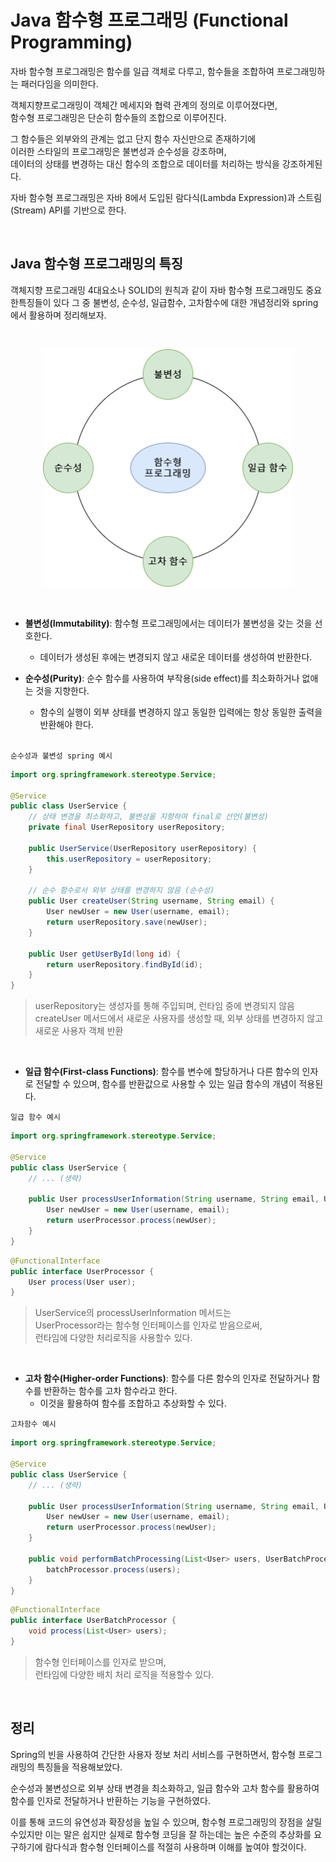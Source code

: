 # Java 함수형 프로그래밍 (Functional Programming) 


자바 함수형 프로그래밍은 함수를 일급 객체로 다루고, 함수들을 조합하여 프로그래밍하는 패러다임을 의미한다.

객체지향프로그래밍이 객체간 메세지와 협력 관계의 정의로 이루어졌다면,<br> 함수형 프로그래밍은 단순히 함수들의 조합으로 이루어진다. 


그 함수들은 외부와의 관계는 없고 단지 함수 자신만으로 존재하기에 <br>
이러한 스타일의 프로그래밍은 불변성과 순수성을 강조하며,<br> 데이터의 상태를 변경하는 대신 함수의 조합으로 데이터를 처리하는 방식을 강조하게된다.


자바 함수형 프로그래밍은 자바 8에서 도입된 람다식(Lambda Expression)과 스트림(Stream) API를 기반으로 한다.

<br>

## Java 함수형 프로그래밍의 특징
객체지향 프로그래밍 4대요소나 SOLID의 원칙과 같이
자바 함수형 프로그래밍도 중요한특징들이 있다
그 중 불변성, 순수성, 일급함수, 고차함수에 대한 개념정리와
spring에서 활용하며 정리해보자.

<br> 

<p align="center">
<img src="../ETC/imgs/functional_programming01.png" width="400" alt="functional_programming01"></img>
</p>

<br>

- **불변성(Immutability)**: 함수형 프로그래밍에서는 데이터가 불변성을 갖는 것을 선호한다. 
    -  데이터가 생성된 후에는 변경되지 않고 새로운 데이터를 생성하여 반환한다.

- **순수성(Purity)**: 순수 함수를 사용하여 부작용(side effect)를 최소화하거나 없애는 것을 지향한다.
    - 함수의 실행이 외부 상태를 변경하지 않고 동일한 입력에는 항상 동일한 출력을 반환해야 한다.

    <br>

`순수성과 불변성 spring 예시`

```java
import org.springframework.stereotype.Service;

@Service
public class UserService {
    // 상태 변경을 최소화하고, 불변성을 지향하여 final로 선언(불변성)
    private final UserRepository userRepository;

    public UserService(UserRepository userRepository) {
        this.userRepository = userRepository;
    }

    // 순수 함수로서 외부 상태를 변경하지 않음 (순수성)
    public User createUser(String username, String email) {
        User newUser = new User(username, email);
        return userRepository.save(newUser);
    }

    public User getUserById(long id) {
        return userRepository.findById(id);
    }
}
```
> userRepository는 생성자를 통해 주입되며, 런타임 중에 변경되지 않음<br>
createUser 메서드에서 새로운 사용자를 생성할 때, 외부 상태를 변경하지 않고 새로운 사용자 객체 반환


<br>

- **일급 함수(First-class Functions)**: 함수를 변수에 할당하거나 다른 함수의 인자로 전달할 수 있으며, 함수를 반환값으로 사용할 수 있는 일급 함수의 개념이 적용된다.

`일급 함수 예시`
```java
import org.springframework.stereotype.Service;

@Service
public class UserService {
    // ... (생략)

    public User processUserInformation(String username, String email, UserProcessor userProcessor) {
        User newUser = new User(username, email);
        return userProcessor.process(newUser);
    }
}
```

```java
@FunctionalInterface
public interface UserProcessor {
    User process(User user);
}
```
> UserService의 processUserInformation 메서드는 <br> UserProcessor라는 함수형 인터페이스를 인자로 받음으로써,<br> 런타임에 다양한 처리로직을 사용할수 있다.

<br>

- **고차 함수(Higher-order Functions)**: 함수를 다른 함수의 인자로 전달하거나 함수를 반환하는 함수를 고차 함수라고 한다.
    -  이것을 활용하여 함수를 조합하고 추상화할 수 있다.

`고차함수 예시`
```java
import org.springframework.stereotype.Service;

@Service
public class UserService {
    // ... (생략)

    public User processUserInformation(String username, String email, UserProcessor userProcessor) {
        User newUser = new User(username, email);
        return userProcessor.process(newUser);
    }

    public void performBatchProcessing(List<User> users, UserBatchProcessor batchProcessor) {
        batchProcessor.process(users);
    }
}
```

```java
@FunctionalInterface
public interface UserBatchProcessor {
    void process(List<User> users);
}
```

> 함수형 인터페이스를 인자로 받으며,  <br>런타임에 다양한 배치 처리 로직을 적용할수 있다.

<br>

## 정리
Spring의 빈을 사용하여 간단한 사용자 정보 처리 서비스를 구현하면서, 함수형 프로그래밍의 특징들을 적용해보았다.

순수성과 불변성으로 외부 상태 변경을 최소화하고, 일급 함수와 고차 함수를 활용하여 함수를 인자로 전달하거나 반환하는 기능을 구현하였다. 

이를 통해 코드의 유연성과 확장성을 높일 수 있으며, 함수형 프로그래밍의 장점을 살릴수있지만 이는 말은 쉽지만 실제로 함수형 코딩을 잘 하는데는 높은 수준의 추상화를 요구하기에 
람다식과 함수형 인터페이스를 적절히 사용하며 이해를 높여야 할것이다.
